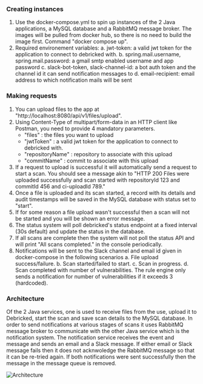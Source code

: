 ### Creating instances
1. Use the docker-compose.yml to spin up instances of the 2 Java applications, a MySQL database and a RabbitMQ message broker. The images will be pulled from docker hub, so there is no need to build the image first. Command "docker compose up".
2. Required environement variables:
   a. jwt-token: a valid jwt token for the application to connect to debricked with.
   b. spring.mail.username, spring.mail.password: a gmail smtp enabled username and app password
   c. slack-bot-token, slack-channel-id: a bot auth token and the channel id it can send notification messages to
   d. email-recipient: email address to which notification mails will be sent

### Making requests
1. You can upload files to the app at "http://localhost:8080/api/v1/files/upload".
2. Using Content-Type of multipart/form-data in an HTTP client like Postman, you need to provide 4 mandatory parameters.
   - "files" : the files you want to upload
   - "jwtToken" : a valid jwt token for the application to connect to debricked with.
   - "repositoryName" : repository to associate with this upload
   - "commitName" : commit to associate with this upload
3. If a request to upload is successful it will automatically send a request to start a scan. You should see a message akin to "HTTP 200 Files were uploaded successfully and scan started with repositoryId 123 and commitId 456 and ci-uploadId 789."
4. Once a file is uploaded and its scan started, a record with its details and audit timestamps will be saved in the MySQL database with status set to "start".
5. If for some reason a file upload wasn't successful then a scan will not be started and you will be shown an error message.
6. The status system will poll debricked's status endpoint at a fixed interval (30s default) and update the status in the database.
7. If all scans are complete then the system will not poll the status API and will print "All scans completed." in the console periodically.
8. Notifications will be sent to the Slack channel and email id given in docker-compose in the following scenarios
   a. File upload success/failure.
   b. Scan started/failed to start.
   c. Scan in progress.
   d. Scan completed with number of vulnerabilities. The rule engine only sends a notification for number of vulnerabilities if it exceeds 3 (hardcoded).

### Architecture
Of the 2 Java services, one is used to receive files from the use, upload it to Debricked, start the scan and save scan details to the MySQL database. In order to send notifications at various stages of scans it uses RabbitMQ message broker to communicate with the other Java service which is the notification system. The notification service receives the event and message and sends an email and a Slack message. If either email or Slack message fails then it does not acknwoledge the RabbitMQ message so that it can be re-tried again. If both notifications were sent successfully then the message in the message queue is removed.


![Architecture](https://github.com/user-attachments/assets/f9e24112-b0a0-4239-860d-8602ebfd3569)
